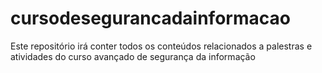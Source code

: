 # cursodesegurancadainformacao
Este repositório irá conter todos os conteúdos relacionados a palestras e atividades do curso avançado de segurança da informação
